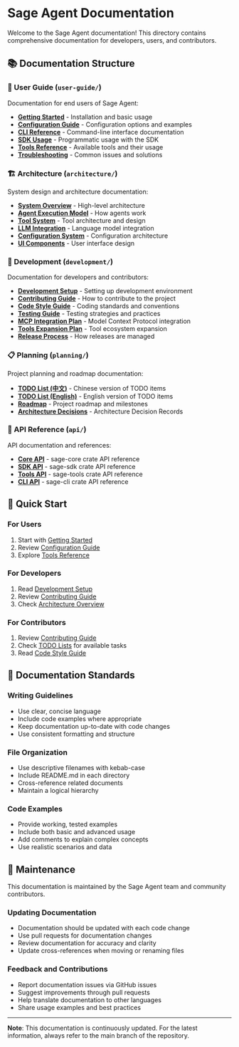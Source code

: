 # Sage Agent Documentation

Welcome to the Sage Agent documentation! This directory contains comprehensive documentation for developers, users, and contributors.

## 📚 Documentation Structure

### 📖 User Guide (`user-guide/`)
Documentation for end users of Sage Agent:
- **[Getting Started](user-guide/getting-started.md)** - Installation and basic usage
- **[Configuration Guide](user-guide/configuration.md)** - Configuration options and examples
- **[CLI Reference](user-guide/cli-reference.md)** - Command-line interface documentation
- **[SDK Usage](user-guide/sdk-usage.md)** - Programmatic usage with the SDK
- **[Tools Reference](user-guide/tools-reference.md)** - Available tools and their usage
- **[Troubleshooting](user-guide/troubleshooting.md)** - Common issues and solutions

### 🏗️ Architecture (`architecture/`)
System design and architecture documentation:
- **[System Overview](architecture/system-overview.md)** - High-level architecture
- **[Agent Execution Model](architecture/agent-execution.md)** - How agents work
- **[Tool System](architecture/tool-system.md)** - Tool architecture and design
- **[LLM Integration](architecture/llm-integration.md)** - Language model integration
- **[Configuration System](architecture/configuration.md)** - Configuration architecture
- **[UI Components](architecture/ui-components.md)** - User interface design

### 🔧 Development (`development/`)
Documentation for developers and contributors:
- **[Development Setup](development/setup.md)** - Setting up development environment
- **[Contributing Guide](development/contributing.md)** - How to contribute to the project
- **[Code Style Guide](development/code-style.md)** - Coding standards and conventions
- **[Testing Guide](development/testing.md)** - Testing strategies and practices
- **[MCP Integration Plan](development/MCP_INTEGRATION_PLAN.md)** - Model Context Protocol integration
- **[Tools Expansion Plan](development/TOOLS_EXPANSION_PLAN.md)** - Tool ecosystem expansion
- **[Release Process](development/release-process.md)** - How releases are managed

### 📋 Planning (`planning/`)
Project planning and roadmap documentation:
- **[TODO List (中文)](planning/TODO.md)** - Chinese version of TODO items
- **[TODO List (English)](planning/TODO_EN.md)** - English version of TODO items
- **[Roadmap](planning/roadmap.md)** - Project roadmap and milestones
- **[Architecture Decisions](planning/adr/)** - Architecture Decision Records

### 🔌 API Reference (`api/`)
API documentation and references:
- **[Core API](api/core-api.md)** - sage-core crate API reference
- **[SDK API](api/sdk-api.md)** - sage-sdk crate API reference
- **[Tools API](api/tools-api.md)** - sage-tools crate API reference
- **[CLI API](api/cli-api.md)** - sage-cli crate API reference

## 🚀 Quick Start

### For Users
1. Start with [Getting Started](user-guide/getting-started.md)
2. Review [Configuration Guide](user-guide/configuration.md)
3. Explore [Tools Reference](user-guide/tools-reference.md)

### For Developers
1. Read [Development Setup](development/setup.md)
2. Review [Contributing Guide](development/contributing.md)
3. Check [Architecture Overview](architecture/system-overview.md)

### For Contributors
1. Review [Contributing Guide](development/contributing.md)
2. Check [TODO Lists](planning/) for available tasks
3. Read [Code Style Guide](development/code-style.md)

## 📝 Documentation Standards

### Writing Guidelines
- Use clear, concise language
- Include code examples where appropriate
- Keep documentation up-to-date with code changes
- Use consistent formatting and structure

### File Organization
- Use descriptive filenames with kebab-case
- Include README.md in each directory
- Cross-reference related documents
- Maintain a logical hierarchy

### Code Examples
- Provide working, tested examples
- Include both basic and advanced usage
- Add comments to explain complex concepts
- Use realistic scenarios and data

## 🔄 Maintenance

This documentation is maintained by the Sage Agent team and community contributors. 

### Updating Documentation
- Documentation should be updated with each code change
- Use pull requests for documentation changes
- Review documentation for accuracy and clarity
- Update cross-references when moving or renaming files

### Feedback and Contributions
- Report documentation issues via GitHub issues
- Suggest improvements through pull requests
- Help translate documentation to other languages
- Share usage examples and best practices

---

**Note**: This documentation is continuously updated. For the latest information, always refer to the main branch of the repository.
